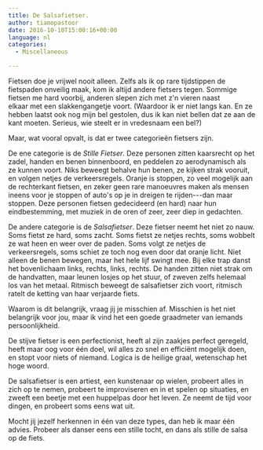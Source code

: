 ```yaml
---
title: De Salsafietser.
author: tiamopastoor
date: 2016-10-10T15:00:16+00:00
language: nl
categories:
  - Miscellaneous

---
```

Fietsen doe je vrijwel nooit alleen. Zelfs als ik op rare tijdstippen de fietspaden onveilig maak, kom ik altijd andere fietsers tegen. Sommige fietsen me hard voorbij, anderen slepen zich met z'n vieren naast elkaar met een slakkengangetje voort. (Waardoor ik er niet langs kan. En ze hebben laatst ook nog mijn bel gestolen, dus ik kan niet bellen dat ze aan de kant moeten. Serieus, wie steelt er in vredesnaam een bel?)

Maar, wat vooral opvalt, is dat er twee categorieën fietsers zijn.


De ene categorie is de _Stille Fietser_. Deze personen zitten kaarsrecht op het zadel, handen en benen binnenboord, en peddelen zo aerodynamisch als ze kunnen voort. Niks beweegt behalve hun benen, ze kijken strak vooruit, en volgen netjes de verkeersregels. Oranje is stoppen, zo veel mogelijk aan de rechterkant fietsen, en zeker geen rare manoeuvres maken als mensen ineens voor je stoppen of auto's op je in dreigen te rijden---dan maar stoppen. Deze personen fietsen gedecideerd (en hard) naar hun eindbestemming, met muziek in de oren of zeer, zeer diep in gedachten.

De andere categorie is de _Salsafietser_. Deze fietser neemt het niet zo nauw. Soms fietst ze hard, soms zacht. Soms fietst ze netjes rechts, soms wobbelt ze wat heen en weer over de paden. Soms volgt ze netjes de verkeersregels, soms schiet ze toch nog even door dat oranje licht. Niet alleen de benen bewegen, maar het hele lijf swingt mee. Bij elke trap danst het bovenlichaam links, rechts, links, rechts. De handen zitten niet strak om de handvatten, maar leunen losjes op het stuur, of zweven zelfs helemaal los van het metaal. Ritmisch beweegt de salsafietser zich voort, ritmisch ratelt de ketting van haar verjaarde fiets.

Waarom is dit belangrijk, vraag jij je misschien af. Misschien is het niet belangrijk voor jou, maar ik vind het een goede graadmeter van iemands persoonlijkheid.

De stijve fietser is een perfectionist, heeft al zijn zaakjes perfect geregeld, heeft maar oog voor één doel, wil alles zo snel en efficiënt mogelijk doen, en stopt voor niets of niemand. Logica is de heilige graal, wetenschap het hoge woord.

De salsafietser is een artiest, een kunstenaar op wielen, probeert alles in zich op te nemen, probeert te improviseren en in et spelen op situaties, en zweeft een beetje met een huppelpas door het leven. Ze neemt de tijd voor dingen, en probeert soms eens wat uit.

Mocht jij jezelf herkennen in één van deze types, dan heb ik maar één advies. Probeer als danser eens een stille tocht, en dans als stille de salsa op de fiets.